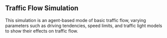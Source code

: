 ## Traffic Flow Simulation

This simulation is an agent-based mode of basic traffic flow, varying parameters such as driving tendencies, speed limits, and traffic light models to show their effects on traffic flow.

